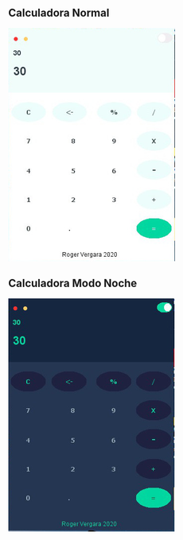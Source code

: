 ﻿## Calculadora Normal
![Imagen del programa](https://raw.githubusercontent.com/Roger-Vergara/Proyectos-en-JAVA/master/Calculadora/Modo_Dia.jpg)

## Calculadora Modo Noche
![Imagen del programa](https://raw.githubusercontent.com/Roger-Vergara/Proyectos-en-JAVA/master/Calculadora/Modo_Noche.jpg)
